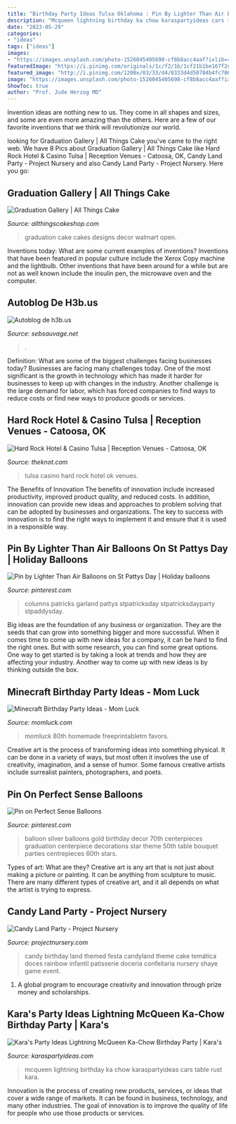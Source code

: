 ```yaml
---
title: "Birthday Party Ideas Tulsa Oklahoma : Pin By Lighter Than Air Balloons On St Pattys Day"
description: "Mcqueen lightning birthday ka chow karaspartyideas cars table rust kara"
date: "2023-05-29"
categories:
- "ideas"
tags: ["ideas"]
images:
- "https://images.unsplash.com/photo-1526045405698-cf8b8acc4aaf?ixlib=rb-1.2.1&amp;q=80&amp;fm=jpg&amp;crop=entropy&amp;cs=tinysrgb&amp;w=1080&amp;fit=max&amp;ixid=eyJhcHBfaWQiOjM2NTI5fQ"
featuredImage: "https://i.pinimg.com/originals/1c/f2/1b/1cf21b1be167f2d7f6fcc710e62153d2.jpg"
featured_image: "http://i.pinimg.com/1200x/83/33/d4/8333d4d50784b4fc7069b93034f56fb4.jpg"
image: "https://images.unsplash.com/photo-1526045405698-cf8b8acc4aaf?ixlib=rb-1.2.1&amp;q=80&amp;fm=jpg&amp;crop=entropy&amp;cs=tinysrgb&amp;w=1080&amp;fit=max&amp;ixid=eyJhcHBfaWQiOjM2NTI5fQ"
ShowToc: true
author: "Prof. Jude Herzog MD"
---
```



Invention ideas are nothing new to us. They come in all shapes and sizes, and some are even more amazing than the others. Here are a few of our favorite inventions that we think will revolutionize our world.

	

		
looking for Graduation Gallery | All Things Cake you've came to the right web. We have 8 Pics about Graduation Gallery | All Things Cake like Hard Rock Hotel &amp; Casino Tulsa | Reception Venues - Catoosa, OK, Candy Land Party - Project Nursery and also Candy Land Party - Project Nursery. Here you go:
		
    
## Graduation Gallery | All Things Cake

<img loading=lazy src="https://allthingscakeshop.com/wp-content/uploads/2016/12/Graduation-7.jpg" onerror="this.onerror=null;this.src='https://tse3.mm.bing.net/th?id=OIP.weSC1jTO_LqTmZrWbM2ljwHaJ4&amp;pid=15.1';" alt="Graduation Gallery | All Things Cake">

_Source: allthingscakeshop.com_

>graduation cake cakes designs decor walmart open. 

	

Inventions today: What are some current examples of inventions?
Inventions that have been featured in popular culture include the Xerox Copy machine and the lightbulb. Other inventions that have been around for a while but are not as well known include the insulin pen, the microwave oven and the computer.

    
## Autoblog De H3b.us

<img loading=lazy src="https://images.unsplash.com/photo-1526045405698-cf8b8acc4aaf?ixlib=rb-1.2.1&amp;q=80&amp;fm=jpg&amp;crop=entropy&amp;cs=tinysrgb&amp;w=1080&amp;fit=max&amp;ixid=eyJhcHBfaWQiOjM2NTI5fQ" onerror="this.onerror=null;this.src='https://tse1.mm.bing.net/th?id=OIP.1U11RPVEBg7RuqMZehqJzwHaE8&amp;pid=15.1';" alt="Autoblog de h3b.us">

_Source: sebsauvage.net_

>. 

	

Definition: What are some of the biggest challenges facing businesses today?
Businesses are facing many challenges today. One of the most significant is the growth in technology which has made it harder for businesses to keep up with changes in the industry. Another challenge is the large demand for labor, which has forced companies to find ways to reduce costs or find new ways to produce goods or services.

    
## Hard Rock Hotel &amp; Casino Tulsa | Reception Venues - Catoosa, OK

<img loading=lazy src="https://media-api.xogrp.com/images/09595d81-0fba-4fcc-88bd-180f96c62608" onerror="this.onerror=null;this.src='https://tse2.mm.bing.net/th?id=OIP.4UMKMVpcIuIa1dj_BPjcmAHaEl&amp;pid=15.1';" alt="Hard Rock Hotel &amp; Casino Tulsa | Reception Venues - Catoosa, OK">

_Source: theknot.com_

>tulsa casino hard rock hotel ok venues. 

	

The Benefits of Innovation
The benefits of innovation include increased productivity, improved product quality, and reduced costs. In addition, innovation can provide new ideas and approaches to problem solving that can be adopted by businesses and organizations. The key to success with innovation is to find the right ways to implement it and ensure that it is used in a responsible way.

    
## Pin By Lighter Than Air Balloons On St Pattys Day | Holiday Balloons

<img loading=lazy src="http://i.pinimg.com/1200x/83/33/d4/8333d4d50784b4fc7069b93034f56fb4.jpg" onerror="this.onerror=null;this.src='https://tse2.mm.bing.net/th?id=OIP.ZYoR8RrQ_FE4nfjALJqKzQHaLE&amp;pid=15.1';" alt="Pin by Lighter Than Air Balloons on St Pattys Day | Holiday balloons">

_Source: pinterest.com_

>columns patricks garland pattys stpatricksday stpatricksdayparty stpaddysday. 

	

Big ideas are the foundation of any business or organization. They are the seeds that can grow into something bigger and more successful. When it comes time to come up with new ideas for a company, it can be hard to find the right ones. But with some research, you can find some great options. One way to get started is by taking a look at trends and how they are affecting your industry. Another way to come up with new ideas is by thinking outside the box.

    
## Minecraft Birthday Party Ideas - Mom Luck

<img loading=lazy src="https://momluck.com/wp-content/uploads/2014/06/minecraft-ideas--e1421001556318.jpg" onerror="this.onerror=null;this.src='https://tse4.mm.bing.net/th?id=OIP.uS57mNo7gu6sN8gazrSwKwHaKd&amp;pid=15.1';" alt="Minecraft Birthday Party Ideas - Mom Luck">

_Source: momluck.com_

>momluck 80th homemade freeprintabletm favors. 

	

Creative art is the process of transforming ideas into something physical. It can be done in a variety of ways, but most often it involves the use of creativity, imagination, and a sense of humor. Some famous creative artists include surrealist painters, photographers, and poets.

    
## Pin On Perfect Sense Balloons

<img loading=lazy src="https://i.pinimg.com/originals/1c/f2/1b/1cf21b1be167f2d7f6fcc710e62153d2.jpg" onerror="this.onerror=null;this.src='https://tse2.mm.bing.net/th?id=OIP.26N6YDwI9oz4fhMJzg6BtgHaJ4&amp;pid=15.1';" alt="Pin on Perfect Sense Balloons">

_Source: pinterest.com_

>balloon silver balloons gold birthday decor 70th centerpieces graduation centerpiece decorations star theme 50th table bouquet parties centrepieces 60th stars. 

	

Types of art: What are they?
Creative art is any art that is not just about making a picture or painting. It can be anything from sculpture to music. There are many different types of creative art, and it all depends on what the artist is trying to express.

    
## Candy Land Party - Project Nursery

<img loading=lazy src="https://projectnursery.com/wp-content/uploads/2013/03/8.jpg" onerror="this.onerror=null;this.src='https://tse2.mm.bing.net/th?id=OIP.jMG6qkPLa2STpGtxWIr00gHaE7&amp;pid=15.1';" alt="Candy Land Party - Project Nursery">

_Source: projectnursery.com_

>candy birthday land themed festa candyland theme cake temática doces rainbow infantil patisserie doceria confeitaria nursery shaye game event. 

	

1. A global program to encourage creativity and innovation through prize money and scholarships. 

    
## Kara&#039;s Party Ideas Lightning McQueen Ka-Chow Birthday Party | Kara&#039;s

<img loading=lazy src="https://karaspartyideas.com/wp-content/uploads/2018/05/Lightning-McQueen-Ka-Chow-Birthday-Party-via-Karas-Party-Ideas-KarasPartyIdeas.com4_.jpg" onerror="this.onerror=null;this.src='https://tse3.mm.bing.net/th?id=OIP.bKGvVViAO47QMMgBL_EiXQHaLH&amp;pid=15.1';" alt="Kara&#039;s Party Ideas Lightning McQueen Ka-Chow Birthday Party | Kara&#039;s">

_Source: karaspartyideas.com_

>mcqueen lightning birthday ka chow karaspartyideas cars table rust kara. 

	

Innovation is the process of creating new products, services, or ideas that cover a wide range of markets. It can be found in business, technology, and many other industries. The goal of innovation is to improve the quality of life for people who use those products or services.

